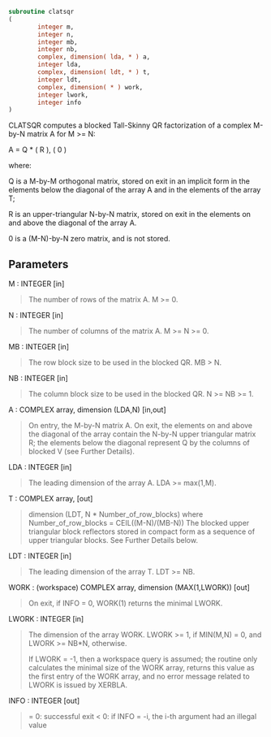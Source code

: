 ```fortran
subroutine clatsqr
(
        integer m,
        integer n,
        integer mb,
        integer nb,
        complex, dimension( lda, * ) a,
        integer lda,
        complex, dimension( ldt, * ) t,
        integer ldt,
        complex, dimension( * ) work,
        integer lwork,
        integer info
)
```

CLATSQR computes a blocked Tall-Skinny QR factorization of
a complex M-by-N matrix A for M >= N:

A = Q * ( R ),
( 0 )

where:

Q is a M-by-M orthogonal matrix, stored on exit in an implicit
form in the elements below the diagonal of the array A and in
the elements of the array T;

R is an upper-triangular N-by-N matrix, stored on exit in
the elements on and above the diagonal of the array A.

0 is a (M-N)-by-N zero matrix, and is not stored.

## Parameters
M : INTEGER [in]
> The number of rows of the matrix A.  M >= 0.

N : INTEGER [in]
> The number of columns of the matrix A. M >= N >= 0.

MB : INTEGER [in]
> The row block size to be used in the blocked QR.
> MB > N.

NB : INTEGER [in]
> The column block size to be used in the blocked QR.
> N >= NB >= 1.

A : COMPLEX array, dimension (LDA,N) [in,out]
> On entry, the M-by-N matrix A.
> On exit, the elements on and above the diagonal
> of the array contain the N-by-N upper triangular matrix R;
> the elements below the diagonal represent Q by the columns
> of blocked V (see Further Details).

LDA : INTEGER [in]
> The leading dimension of the array A.  LDA >= max(1,M).

T : COMPLEX array, [out]
> dimension (LDT, N * Number_of_row_blocks)
> where Number_of_row_blocks = CEIL((M-N)/(MB-N))
> The blocked upper triangular block reflectors stored in compact form
> as a sequence of upper triangular blocks.
> See Further Details below.

LDT : INTEGER [in]
> The leading dimension of the array T.  LDT >= NB.

WORK : (workspace) COMPLEX array, dimension (MAX(1,LWORK)) [out]
> On exit, if INFO = 0, WORK(1) returns the minimal LWORK.

LWORK : INTEGER [in]
> The dimension of the array WORK.
> LWORK >= 1, if MIN(M,N) = 0, and LWORK >= NB*N, otherwise.
> 
> If LWORK = -1, then a workspace query is assumed; the routine
> only calculates the minimal size of the WORK array, returns
> this value as the first entry of the WORK array, and no error
> message related to LWORK is issued by XERBLA.

INFO : INTEGER [out]
> = 0:  successful exit
> < 0:  if INFO = -i, the i-th argument had an illegal value
